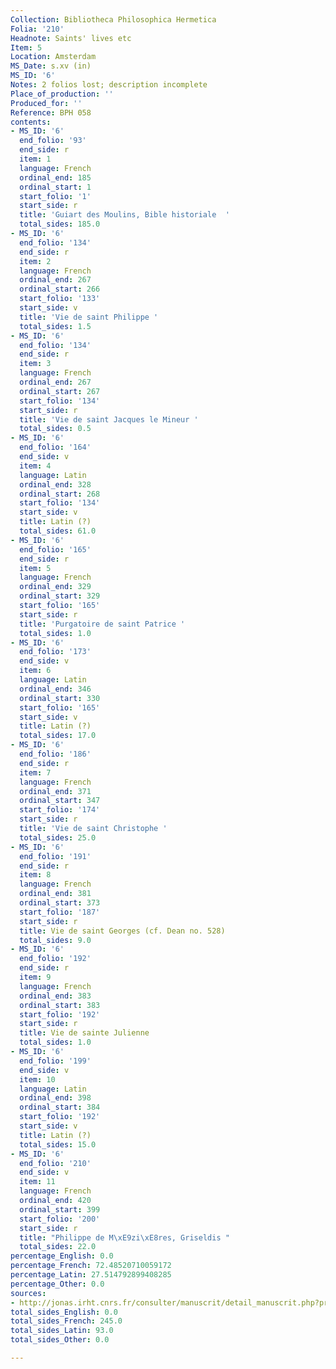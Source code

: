 ```yaml
---
Collection: Bibliotheca Philosophica Hermetica
Folia: '210'
Headnote: Saints' lives etc
Item: 5
Location: Amsterdam
MS_Date: s.xv (in)
MS_ID: '6'
Notes: 2 folios lost; description incomplete
Place_of_production: ''
Produced_for: ''
Reference: BPH 058
contents:
- MS_ID: '6'
  end_folio: '93'
  end_side: r
  item: 1
  language: French
  ordinal_end: 185
  ordinal_start: 1
  start_folio: '1'
  start_side: r
  title: 'Guiart des Moulins, Bible historiale  '
  total_sides: 185.0
- MS_ID: '6'
  end_folio: '134'
  end_side: r
  item: 2
  language: French
  ordinal_end: 267
  ordinal_start: 266
  start_folio: '133'
  start_side: v
  title: 'Vie de saint Philippe '
  total_sides: 1.5
- MS_ID: '6'
  end_folio: '134'
  end_side: r
  item: 3
  language: French
  ordinal_end: 267
  ordinal_start: 267
  start_folio: '134'
  start_side: r
  title: 'Vie de saint Jacques le Mineur '
  total_sides: 0.5
- MS_ID: '6'
  end_folio: '164'
  end_side: v
  item: 4
  language: Latin
  ordinal_end: 328
  ordinal_start: 268
  start_folio: '134'
  start_side: v
  title: Latin (?)
  total_sides: 61.0
- MS_ID: '6'
  end_folio: '165'
  end_side: r
  item: 5
  language: French
  ordinal_end: 329
  ordinal_start: 329
  start_folio: '165'
  start_side: r
  title: 'Purgatoire de saint Patrice '
  total_sides: 1.0
- MS_ID: '6'
  end_folio: '173'
  end_side: v
  item: 6
  language: Latin
  ordinal_end: 346
  ordinal_start: 330
  start_folio: '165'
  start_side: v
  title: Latin (?)
  total_sides: 17.0
- MS_ID: '6'
  end_folio: '186'
  end_side: r
  item: 7
  language: French
  ordinal_end: 371
  ordinal_start: 347
  start_folio: '174'
  start_side: r
  title: 'Vie de saint Christophe '
  total_sides: 25.0
- MS_ID: '6'
  end_folio: '191'
  end_side: r
  item: 8
  language: French
  ordinal_end: 381
  ordinal_start: 373
  start_folio: '187'
  start_side: r
  title: Vie de saint Georges (cf. Dean no. 528)
  total_sides: 9.0
- MS_ID: '6'
  end_folio: '192'
  end_side: r
  item: 9
  language: French
  ordinal_end: 383
  ordinal_start: 383
  start_folio: '192'
  start_side: r
  title: Vie de sainte Julienne
  total_sides: 1.0
- MS_ID: '6'
  end_folio: '199'
  end_side: v
  item: 10
  language: Latin
  ordinal_end: 398
  ordinal_start: 384
  start_folio: '192'
  start_side: v
  title: Latin (?)
  total_sides: 15.0
- MS_ID: '6'
  end_folio: '210'
  end_side: v
  item: 11
  language: French
  ordinal_end: 420
  ordinal_start: 399
  start_folio: '200'
  start_side: r
  title: "Philippe de M\xE9zi\xE8res, Griseldis "
  total_sides: 22.0
percentage_English: 0.0
percentage_French: 72.48520710059172
percentage_Latin: 27.514792899408285
percentage_Other: 0.0
sources:
- http://jonas.irht.cnrs.fr/consulter/manuscrit/detail_manuscrit.php?projet=73952
total_sides_English: 0.0
total_sides_French: 245.0
total_sides_Latin: 93.0
total_sides_Other: 0.0

---
```

